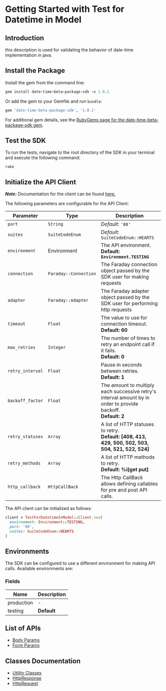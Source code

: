 
# Getting Started with Test for Datetime in Model

## Introduction

this description is used for validating the behavior of date-time implementation in java.

## Install the Package

Install the gem from the command line:

```ruby
gem install date-time-beta-package-sdk -v 1.0.1
```

Or add the gem to your Gemfile and run `bundle`:

```ruby
gem 'date-time-beta-package-sdk', '1.0.1'
```

For additional gem details, see the [RubyGems page for the date-time-beta-package-sdk gem](https://rubygems.org/gems/date-time-beta-package-sdk/versions/1.0.1).

## Test the SDK

To run the tests, navigate to the root directory of the SDK in your terminal and execute the following command:

```
rake
```

## Initialize the API Client

**_Note:_** Documentation for the client can be found [here.](https://www.github.com/hamzashoukat94/bug-free-packages/tree/1.0.1/doc/client.md)

The following parameters are configurable for the API Client:

| Parameter | Type | Description |
|  --- | --- | --- |
| `port` | `String` | *Default*: `'80'` |
| `suites` | `SuiteCodeEnum` | *Default*: `SuiteCodeEnum::HEARTS` |
| `environment` | Environment | The API environment. <br> **Default: `Environment.TESTING`** |
| `connection` | `Faraday::Connection` | The Faraday connection object passed by the SDK user for making requests |
| `adapter` | `Faraday::Adapter` | The Faraday adapter object passed by the SDK user for performing http requests |
| `timeout` | `Float` | The value to use for connection timeout. <br> **Default: 60** |
| `max_retries` | `Integer` | The number of times to retry an endpoint call if it fails. <br> **Default: 0** |
| `retry_interval` | `Float` | Pause in seconds between retries. <br> **Default: 1** |
| `backoff_factor` | `Float` | The amount to multiply each successive retry's interval amount by in order to provide backoff. <br> **Default: 2** |
| `retry_statuses` | `Array` | A list of HTTP statuses to retry. <br> **Default: [408, 413, 429, 500, 502, 503, 504, 521, 522, 524]** |
| `retry_methods` | `Array` | A list of HTTP methods to retry. <br> **Default: %i[get put]** |
| `http_callback` | `HttpCallBack` | The Http CallBack allows defining callables for pre and post API calls. |

The API client can be initialized as follows:

```ruby
client = TestForDatetimeInModel::Client.new(
  environment: Environment::TESTING,
  port: '80',
  suites: SuiteCodeEnum::HEARTS
)
```

## Environments

The SDK can be configured to use a different environment for making API calls. Available environments are:

### Fields

| Name | Description |
|  --- | --- |
| production | - |
| testing | **Default** |

## List of APIs

* [Body Params](https://www.github.com/hamzashoukat94/bug-free-packages/tree/1.0.1/doc/controllers/body-params.md)
* [Form Params](https://www.github.com/hamzashoukat94/bug-free-packages/tree/1.0.1/doc/controllers/form-params.md)

## Classes Documentation

* [Utility Classes](https://www.github.com/hamzashoukat94/bug-free-packages/tree/1.0.1/doc/utility-classes.md)
* [HttpResponse](https://www.github.com/hamzashoukat94/bug-free-packages/tree/1.0.1/doc/http-response.md)
* [HttpRequest](https://www.github.com/hamzashoukat94/bug-free-packages/tree/1.0.1/doc/http-request.md)

